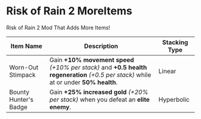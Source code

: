 # Risk of Rain 2 MoreItems
 Risk of Rain 2 Mod That Adds More Items!

| Item Name | Description | Stacking Type |
| ----------- | ----------- | ----------- |
| Worn-Out Stimpack | Gain **+10% movement speed** *(+10% per stack)* and **+0.5 health regeneration** *(+0.5 per stack)* while at or under **50% health**. | Linear |
| Bounty Hunter's Badge | Gain **+25% increased gold** *(+20% per stack)* when you defeat an **elite enemy**. | Hyperbolic |
